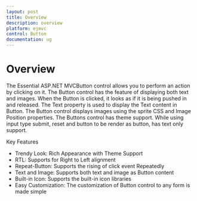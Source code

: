```yaml
---
layout: post
title: Overview
description: overview
platform: ejmvc
control: Button
documentation: ug
---
```


# Overview

The Essential ASP.NET MVCButton control allows you to perform an action by clicking on it. The Button control has the feature of displaying both text and images. When the Button is clicked, it looks as if it is being pushed in and released. The Text property is used to display the Text content in Button. The Button control displays images using the sprite CSS and Image Position properties. The Buttons control has theme support. While using input type submit, reset and button to be render as button, has text only support.

Key Features

* Trendy Look: Rich Appearance with Theme Support
* RTL: Supports for Right to Left alignment
* Repeat-Button: Supports the rising of click event Repeatedly 
* Text and Image: Supports both text and image as Button content
* Built-in Icon: Supports the built-in icon libraries
* Easy Customization: The customization of Button control to any form is made simple
